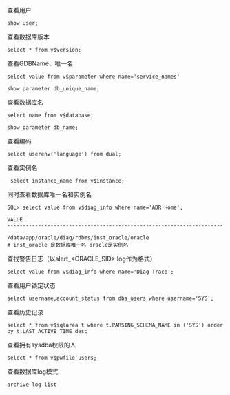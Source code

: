 查看用户

`show user; `

查看数据库版本

`select * from v$version;`

查看GDBName、唯一名

`select value from v$parameter where name='service_names'`

`show parameter db_unique_name;`

查看数据库名

 `select name from v$database;`

`show parameter db_name;`

查看编码 

`select userenv('language') from dual;`

查看实例名

` select instance_name from v$instance;`

同时查看数据库唯一名和实例名

```shell
SQL> select value from v$diag_info where name='ADR Home';

VALUE
--------------------------------------------------------------------------------
/data/app/oracle/diag/rdbms/inst_oracle/oracle
# inst_oracle 是数据库唯一名 oracle是实例名

```

查找警告日志（以alert_<ORACLE_SID>.log作为格式）

`select value from v$diag_info where name='Diag Trace';`

查看用户锁定状态

`select username,account_status from dba_users where username='SYS';`

查看历史记录

`select * from v$sqlarea t where t.PARSING_SCHEMA_NAME in ('SYS') order by t.LAST_ACTIVE_TIME desc`

查看拥有sysdba权限的人

`select * from v$pwfile_users;`

查看数据库log模式

`archive log list`